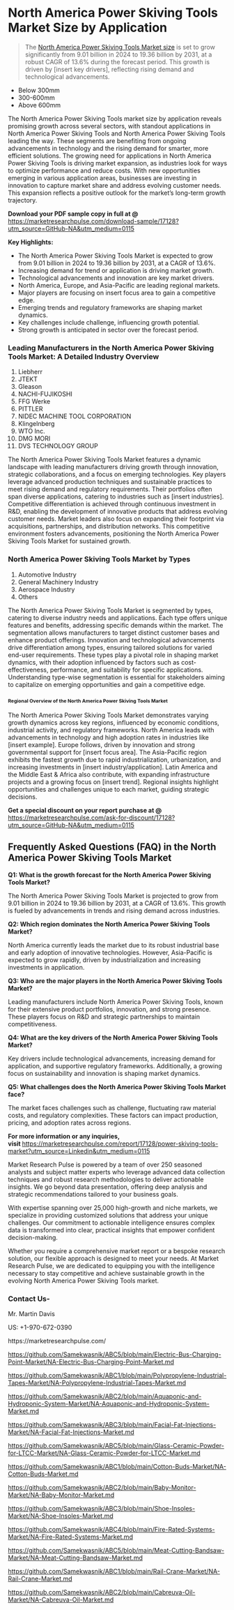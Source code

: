 <h1>North America Power Skiving Tools Market&nbsp;Size by Application</h1><blockquote><p>The <a href="https://marketresearchpulse.com/download-sample/17128?utm_source=GitHub-NA&amp;utm_medium=0115">North America Power Skiving Tools Market size</a> is set to grow significantly from 9.01 billion in 2024 to 19.36 billion by 2031, at a robust CAGR of 13.6% during the forecast period. This growth is driven by [insert key drivers], reflecting rising demand and technological advancements.</p></blockquote><ul><li>Below 300mm<li> 300-600mm<li> Above 600mm</li></ul><p>The North America Power Skiving Tools market size by application reveals promising growth across several sectors, with standout applications in North America Power Skiving Tools and North America Power Skiving Tools leading the way. These segments are benefiting from ongoing advancements in technology and the rising demand for smarter, more efficient solutions. The growing need for applications in North America Power Skiving Tools is driving market expansion, as industries look for ways to optimize performance and reduce costs. With new opportunities emerging in various application areas, businesses are investing in innovation to capture market share and address evolving customer needs. This expansion reflects a positive outlook for the market’s long-term growth trajectory.</p><p><strong>Download your PDF sample copy in full at @ </strong><a href="https://marketresearchpulse.com/download-sample/17128?utm_source=GitHub-NA&amp;utm_medium=0115">https://marketresearchpulse.com/download-sample/17128?utm_source=GitHub-NA&amp;utm_medium=0115</a></p><p><strong>Key Highlights: </strong></p><ul><li>The North America Power Skiving Tools Market is expected to grow from 9.01 billion in 2024 to 19.36 billion by 2031, at a CAGR of 13.6%.</li><li>Increasing demand for trend or application is driving market growth.</li><li>Technological advancements and innovation are key market drivers.</li><li>North America, Europe, and Asia-Pacific are leading regional markets.</li><li>Major players are focusing on insert focus area to gain a competitive edge.</li><li>Emerging trends and regulatory frameworks are shaping market dynamics.</li><li>Key challenges include challenge, influencing growth potential.</li><li>Strong growth is anticipated in sector over the forecast period.</li></ul><h3>Leading Manufacturers in the North America Power Skiving Tools Market: A Detailed Industry Overview</h3><ol><li>Liebherr</li><li>JTEKT</li><li>Gleason</li><li>NACHI-FUJIKOSHI</li><li>FFG Werke</li><li>PITTLER</li><li>NIDEC MACHINE TOOL CORPORATION</li><li>Klingelnberg</li><li>WTO Inc.</li><li>DMG MORI</li><li>DVS TECHNOLOGY GROUP</li></ol><div class="flex max-w-full flex-col flex-grow"><div class="min-h-8 text-message flex w-full flex-col items-end gap-2 whitespace-normal break-words [.text-message+&amp;]:mt-5" dir="auto" data-message-author-role="assistant" data-message-id="fd8432e4-4910-450d-b182-61b7bfb0a01f" data-message-model-slug="gpt-4o"><div class="flex w-full flex-col gap-1 empty:hidden first:pt-[3px]"><div class="markdown prose w-full break-words dark:prose-invert light"><p>The North America Power Skiving Tools Market features a dynamic landscape with leading manufacturers driving growth through innovation, strategic collaborations, and a focus on emerging technologies. Key players leverage advanced production techniques and sustainable practices to meet rising demand and regulatory requirements. Their portfolios often span diverse applications, catering to industries such as [insert industries]. Competitive differentiation is achieved through continuous investment in R&amp;D, enabling the development of innovative products that address evolving customer needs. Market leaders also focus on expanding their footprint via acquisitions, partnerships, and distribution networks. This competitive environment fosters advancements, positioning the North America Power Skiving Tools Market for sustained growth.</p></div></div></div></div><h3>North America Power Skiving Tools Market by Types</h3><ol><li>Automotive Industry<li> General Machinery Industry<li> Aerospace Industry<li> Others</li></ol><div class="flex max-w-full flex-col flex-grow"><div class="min-h-8 text-message flex w-full flex-col items-end gap-2 whitespace-normal break-words [.text-message+&amp;]:mt-5" dir="auto" data-message-author-role="assistant" data-message-id="084470be-0bb7-4664-bddf-5156b4f41249" data-message-model-slug="gpt-4o-mini"><div class="flex w-full flex-col gap-1 empty:hidden first:pt-[3px]"><div class="markdown prose w-full break-words dark:prose-invert light"><p>The North America Power Skiving Tools Market is segmented by types, catering to diverse industry needs and applications. Each type offers unique features and benefits, addressing specific demands within the market. The segmentation allows manufacturers to target distinct customer bases and enhance product offerings. Innovation and technological advancements drive differentiation among types, ensuring tailored solutions for varied end-user requirements. These types play a pivotal role in shaping market dynamics, with their adoption influenced by factors such as cost-effectiveness, performance, and suitability for specific applications. Understanding type-wise segmentation is essential for stakeholders aiming to capitalize on emerging opportunities and gain a competitive edge.</p></div></div></div></div><h3><span style="font-size: 11px;">Regional Overview of the North America Power Skiving Tools Market</span></h3><div class="flex max-w-full flex-col flex-grow"><div class="min-h-8 text-message flex w-full flex-col items-end gap-2 whitespace-normal break-words [.text-message+&amp;]:mt-5" dir="auto" data-message-author-role="assistant" data-message-id="e9038762-ce64-4e30-91c9-9bd413514231" data-message-model-slug="gpt-4o-mini"><div class="flex w-full flex-col gap-1 empty:hidden first:pt-[3px]"><div class="markdown prose w-full break-words dark:prose-invert light"><p>The North America Power Skiving Tools Market demonstrates varying growth dynamics across key regions, influenced by economic conditions, industrial activity, and regulatory frameworks. North America leads with advancements in technology and high adoption rates in industries like [insert example]. Europe follows, driven by innovation and strong governmental support for [insert focus area]. The Asia-Pacific region exhibits the fastest growth due to rapid industrialization, urbanization, and increasing investments in [insert industry/application]. Latin America and the Middle East &amp; Africa also contribute, with expanding infrastructure projects and a growing focus on [insert trend]. Regional insights highlight opportunities and challenges unique to each market, guiding strategic decisions.</p></div></div></div></div><p><strong>Get a special discount on your report purchase at @ </strong><a href="https://marketresearchpulse.com/ask-for-discount/17128?utm_source=GitHub-NA&amp;utm_medium=0115">https://marketresearchpulse.com/ask-for-discount/17128?utm_source=GitHub-NA&amp;utm_medium=0115</a></p><h2>Frequently Asked Questions (FAQ) in the North America Power Skiving Tools Market</h2><p><strong>Q1: What is the growth forecast for the North America Power Skiving Tools Market?</strong></p><p>The North America Power Skiving Tools Market is projected to grow from 9.01 billion in 2024 to 19.36 billion by 2031, at a CAGR of 13.6%. This growth is fueled by advancements in trends and rising demand across industries.</p><p><strong>Q2: Which region dominates the North America Power Skiving Tools Market?</strong></p><p>North America currently leads the market due to its robust industrial base and early adoption of innovative technologies. However, Asia-Pacific is expected to grow rapidly, driven by industrialization and increasing investments in application.</p><p><strong>Q3: Who are the major players in the North America Power Skiving Tools Market?</strong></p><p>Leading manufacturers include North America Power Skiving Tools, known for their extensive product portfolios, innovation, and strong presence. These players focus on R&amp;D and strategic partnerships to maintain competitiveness.</p><p><strong>Q4: What are the key drivers of the North America Power Skiving Tools Market?</strong></p><p>Key drivers include technological advancements, increasing demand for application, and supportive regulatory frameworks. Additionally, a growing focus on sustainability and innovation is shaping market dynamics.</p><p><strong>Q5: What challenges does the North America Power Skiving Tools Market face?</strong></p><p>The market faces challenges such as challenge, fluctuating raw material costs, and regulatory complexities. These factors can impact production, pricing, and adoption rates across regions.</p><p><strong>For more information or any inquiries, visit&nbsp;</strong><a href="https://marketresearchpulse.com/report/17128/power-skiving-tools-market?utm_source=Linkedin&utm_medium=0115">https://marketresearchpulse.com/report/17128/power-skiving-tools-market?utm_source=Linkedin&utm_medium=0115</a></p><p>Market Research Pulse is powered by a team of over 250 seasoned analysts and subject matter experts who leverage advanced data collection techniques and robust research methodologies to deliver actionable insights. We go beyond data presentation, offering deep analysis and strategic recommendations tailored to your business goals.</p><p>With expertise spanning over 25,000 high-growth and niche markets, we specialize in providing customized solutions that address your unique challenges. Our commitment to actionable intelligence ensures complex data is transformed into clear, practical insights that empower confident decision-making.</p><p>Whether you require a comprehensive market report or a bespoke research solution, our flexible approach is designed to meet your needs. At Market Research Pulse, we are dedicated to equipping you with the intelligence necessary to stay competitive and achieve sustainable growth in the evolving North America Power Skiving Tools market.</p><h3><strong>Contact Us-</strong></h3><p>Mr. Martin Davis</p><p>US: +1-970-672-0390</p><p>https://marketresearchpulse.com/</p><p><a href="https://github.com/Samekwasnik/ABC5/blob/main/Electric-Bus-Charging-Point-Market/NA-Electric-Bus-Charging-Point-Market.md">https://github.com/Samekwasnik/ABC5/blob/main/Electric-Bus-Charging-Point-Market/NA-Electric-Bus-Charging-Point-Market.md</a></p><p><a href="https://github.com/Samekwasnik/ABC1/blob/main/Polypropylene-Industrial-Tapes-Market/NA-Polypropylene-Industrial-Tapes-Market.md">https://github.com/Samekwasnik/ABC1/blob/main/Polypropylene-Industrial-Tapes-Market/NA-Polypropylene-Industrial-Tapes-Market.md</a></p><p><a href="https://github.com/Samekwasnik/ABC2/blob/main/Aquaponic-and-Hydroponic-System-Market/NA-Aquaponic-and-Hydroponic-System-Market.md">https://github.com/Samekwasnik/ABC2/blob/main/Aquaponic-and-Hydroponic-System-Market/NA-Aquaponic-and-Hydroponic-System-Market.md</a></p><p><a href="https://github.com/Samekwasnik/ABC3/blob/main/Facial-Fat-Injections-Market/NA-Facial-Fat-Injections-Market.md">https://github.com/Samekwasnik/ABC3/blob/main/Facial-Fat-Injections-Market/NA-Facial-Fat-Injections-Market.md</a></p><p><a href="https://github.com/Samekwasnik/ABC5/blob/main/Glass-Ceramic-Powder-for-LTCC-Market/NA-Glass-Ceramic-Powder-for-LTCC-Market.md">https://github.com/Samekwasnik/ABC5/blob/main/Glass-Ceramic-Powder-for-LTCC-Market/NA-Glass-Ceramic-Powder-for-LTCC-Market.md</a></p><p><a href="https://github.com/Samekwasnik/ABC1/blob/main/Cotton-Buds-Market/NA-Cotton-Buds-Market.md">https://github.com/Samekwasnik/ABC1/blob/main/Cotton-Buds-Market/NA-Cotton-Buds-Market.md</a></p><p><a href="https://github.com/Samekwasnik/ABC2/blob/main/Baby-Monitor-Market/NA-Baby-Monitor-Market.md">https://github.com/Samekwasnik/ABC2/blob/main/Baby-Monitor-Market/NA-Baby-Monitor-Market.md</a></p><p><a href="https://github.com/Samekwasnik/ABC3/blob/main/Shoe-Insoles-Market/NA-Shoe-Insoles-Market.md">https://github.com/Samekwasnik/ABC3/blob/main/Shoe-Insoles-Market/NA-Shoe-Insoles-Market.md</a></p><p><a href="https://github.com/Samekwasnik/ABC4/blob/main/Fire-Rated-Systems-Market/NA-Fire-Rated-Systems-Market.md">https://github.com/Samekwasnik/ABC4/blob/main/Fire-Rated-Systems-Market/NA-Fire-Rated-Systems-Market.md</a></p><p><a href="https://github.com/Samekwasnik/ABC5/blob/main/Meat-Cutting-Bandsaw-Market/NA-Meat-Cutting-Bandsaw-Market.md">https://github.com/Samekwasnik/ABC5/blob/main/Meat-Cutting-Bandsaw-Market/NA-Meat-Cutting-Bandsaw-Market.md</a></p><p><a href="https://github.com/Samekwasnik/ABC1/blob/main/Rail-Crane-Market/NA-Rail-Crane-Market.md">https://github.com/Samekwasnik/ABC1/blob/main/Rail-Crane-Market/NA-Rail-Crane-Market.md</a></p><p><a href="https://github.com/Samekwasnik/ABC2/blob/main/Cabreuva-Oil-Market/NA-Cabreuva-Oil-Market.md">https://github.com/Samekwasnik/ABC2/blob/main/Cabreuva-Oil-Market/NA-Cabreuva-Oil-Market.md</a></p>
